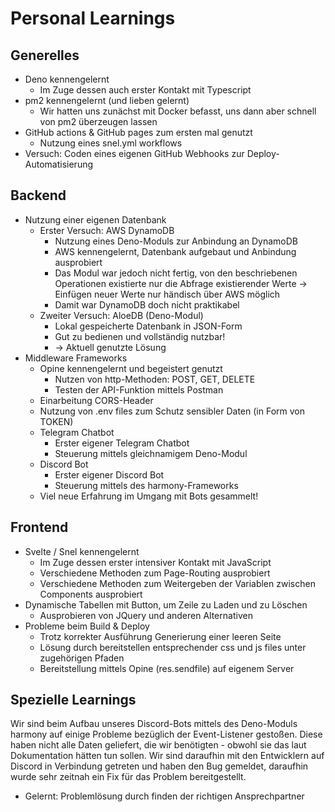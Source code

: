 # Personal Learnings

## Generelles

- Deno kennengelernt  
  - Im Zuge dessen auch erster Kontakt mit Typescript
- pm2 kennengelernt (und lieben gelernt)
  - Wir hatten uns zunächst mit Docker befasst, uns dann aber schnell von pm2 überzeugen lassen
- GitHub actions & GitHub pages zum ersten mal genutzt
  - Nutzung eines snel.yml workflows
- Versuch: Coden eines eigenen GitHub Webhooks zur Deploy-Automatisierung

## Backend

- Nutzung einer eigenen Datenbank
  - Erster Versuch: AWS DynamoDB
    - Nutzung eines Deno-Moduls zur Anbindung an DynamoDB
    - AWS kennengelernt, Datenbank aufgebaut und Anbindung ausprobiert
    - Das Modul war jedoch nicht fertig, von den beschriebenen Operationen existierte nur die Abfrage existierender Werte -> Einfügen neuer Werte nur händisch über AWS möglich
    - Damit war DynamoDB doch nicht praktikabel
  - Zweiter Versuch: AloeDB (Deno-Modul)
    - Lokal gespeicherte Datenbank in JSON-Form
    - Gut zu bedienen und vollständig nutzbar!
    - -> Aktuell genutzte Lösung
- Middleware Frameworks
  - Opine kennengelernt und begeistert genutzt
    - Nutzen von http-Methoden: POST, GET, DELETE
    - Testen der API-Funktion mittels Postman
  - Einarbeitung CORS-Header
  - Nutzung von .env files zum Schutz sensibler Daten (in Form von TOKEN)
  - Telegram Chatbot
    - Erster eigener Telegram Chatbot
    - Steuerung mittels gleichnamigem Deno-Modul
  - Discord Bot
    - Erster eigener Discord Bot
    - Steuerung mittels des harmony-Frameworks
  - Viel neue Erfahrung im Umgang mit Bots gesammelt!

## Frontend

- Svelte / Snel kennengelernt
  - Im Zuge dessen erster intensiver Kontakt mit JavaScript
  - Verschiedene Methoden zum Page-Routing ausprobiert
  - Verschiedene Methoden zum Weitergeben der Variablen zwischen Components ausprobiert
- Dynamische Tabellen mit Button, um Zeile zu Laden und zu Löschen
  - Ausprobieren von JQuery und anderen Alternativen
- Probleme beim Build & Deploy
  - Trotz korrekter Ausführung Generierung einer leeren Seite
  - Lösung durch bereitstellen entsprechender css und js files unter zugehörigen Pfaden
  - Bereitstellung mittels Opine (res.sendfile) auf eigenem Server

## Spezielle Learnings

Wir sind beim Aufbau unseres Discord-Bots mittels des Deno-Moduls harmony auf einige Probleme bezüglich der Event-Listener gestoßen. Diese haben nicht alle Daten geliefert, die wir benötigten - obwohl sie das laut Dokumentation hätten tun sollen. Wir sind daraufhin mit den Entwicklern auf Discord in Verbindung getreten und haben den Bug gemeldet, daraufhin wurde sehr zeitnah ein Fix für das Problem bereitgestellt.
- Gelernt: Problemlösung durch finden der richtigen Ansprechpartner
